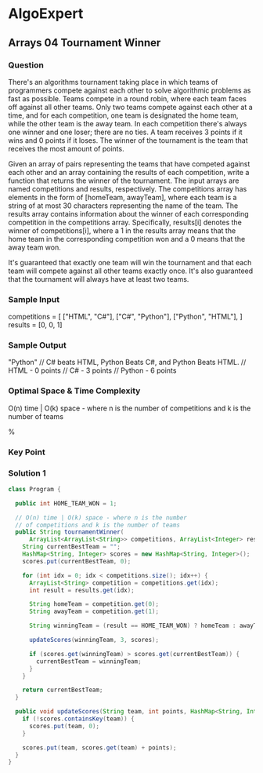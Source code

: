 # AlgoExpert

## Arrays 04 Tournament Winner

### Question

There's an algorithms tournament taking place in which teams of programmers compete against each other to solve algorithmic problems as fast as possible. Teams compete in a round robin, where each team faces off against all other teams. Only two teams compete against each other at a time, and for each competition, one team is designated the home team, while the other team is the away team. In each competition there's always one winner and one loser; there are no ties. A team receives 3 points if it wins and 0 points if it loses. The winner of the tournament is the team that receives the most amount of points.

Given an array of pairs representing the teams that have competed against each other and an array containing the results of each competition, write a function that returns the winner of the tournament. The input arrays are named competitions and results, respectively. The competitions array has elements in the form of [homeTeam, awayTeam], where each team is a string of at most 30 characters representing the name of the team. The results array contains information about the winner of each corresponding competition in the competitions array. Specifically, results[i] denotes the winner of competitions[i], where a 1 in the results array means that the home team in the corresponding competition won and a 0 means that the away team won.

It's guaranteed that exactly one team will win the tournament and that each team will compete against all other teams exactly once. It's also guaranteed that the tournament will always have at least two teams.

### Sample Input

competitions = [
  ["HTML", "C#"],
  ["C#", "Python"],
  ["Python", "HTML"],
]
results = [0, 0, 1]

### Sample Output

"Python"
// C# beats HTML, Python Beats C#, and Python Beats HTML.
// HTML - 0 points
// C# -  3 points
// Python -  6 points

### Optimal Space & Time Complexity

O(n) time | O(k) space - where n is the number of competitions and k is the number of teams

%

### Key Point

### Solution 1

```java
class Program {

  public int HOME_TEAM_WON = 1;

  // O(n) time | O(k) space - where n is the number
  // of competitions and k is the number of teams
  public String tournamentWinner(
      ArrayList<ArrayList<String>> competitions, ArrayList<Integer> results) {
    String currentBestTeam = "";
    HashMap<String, Integer> scores = new HashMap<String, Integer>();
    scores.put(currentBestTeam, 0);

    for (int idx = 0; idx < competitions.size(); idx++) {
      ArrayList<String> competition = competitions.get(idx);
      int result = results.get(idx);

      String homeTeam = competition.get(0);
      String awayTeam = competition.get(1);

      String winningTeam = (result == HOME_TEAM_WON) ? homeTeam : awayTeam;

      updateScores(winningTeam, 3, scores);

      if (scores.get(winningTeam) > scores.get(currentBestTeam)) {
        currentBestTeam = winningTeam;
      }
    }

    return currentBestTeam;
  }

  public void updateScores(String team, int points, HashMap<String, Integer> scores) {
    if (!scores.containsKey(team)) {
      scores.put(team, 0);
    }

    scores.put(team, scores.get(team) + points);
  }
}

```
